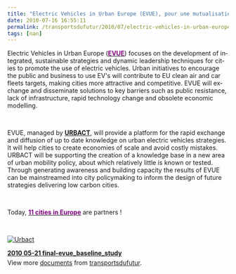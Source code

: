 ```yaml
---
title: "Electric Vehicles in Urban Europe (EVUE), pour une mutualisation européenne des connaissances !"
date: 2010-07-16 16:55:11
permalink: /transportsdufutur/2010/07/electric-vehicles-in-urban-europe-evue-pour-une-mutualisation-europeenne-des-connaissances.html
tags: [nan]
---
```


<p class="MsoNormal"><span lang="EN-GB">Electric Vehicles in Urban Europe (<strong><a href="http://urbact.eu/?id=1799"><font color="#800080">EVUE</font></a></strong>) focuses on the development of integrated, sustainable strategies and dynamic leadership techniques for cities to promote the use of electric vehicles. Urban initiatives to encourage the public and business to use EV's will contribute to EU clean air and car fleets targets, making cities more attractive and competitive. EVUE will exchange and disseminate solutions to key barriers such as public resistance, lack of infrastructure, rapid technology change and obsolete economic modelling.</span></p> <p class="MsoNormal"><span lang="EN-GB"> </span></p> <p class="MsoNormal"><span lang="EN-GB">EVUE, managed by <strong><a href="http://urbact.eu/fr/header-main/actualites-et-evenements/view-one/infos-urbact/?entryId=4943" target="_blank">URBACT</a></strong>, will provide a platform for the rapid exchange and diffusion of up to date knowledge on urban electric vehicles strategies. It will help cities to create economies of scale and avoid costly mistakes. URBACT will be supporting the creation of a knowledge base in a new area of urban mobility policy, about which relatively little is known or tested. Through generating awareness and building capacity the results of EVUE can be mainstreamed into city policymaking to inform the design of future strategies delivering low carbon cities.</span></p> <p class="MsoNormal"><span lang="EN-GB"> </span></p> <p class="MsoNormal"><span lang="EN-GB">Today, <strong><a href="http://urbact.eu/en/projects/low-carbon-urban-environments/evue/our-partners/"><font color="#800080">11 cities in Europe</font></a></strong> are partners !</span></p> <p class="MsoNormal"><span lang="EN-GB"></span> </p> <p class="MsoNormal"><span lang="EN-GB"><a rel="lightbox" href="https://gabrielplassat.github.io/transportsdufutur/wp-content/uploads/sites/6/old/6a0120a66d2ad4970b0133f25400d1970b-pi.jpg"><img class="asset asset-image at-xid-6a0120a66d2ad4970b0133f25400d1970b " title="Urbact" border="0" alt="Urbact" src="/wp-content/uploads/sites/6/old/6a0120a66d2ad4970b0133f25400d1970b-500pi.jpg" /></a> <br /> </span></p> <div style="width:477px" id="__ss_4771890"><strong style="margin:12px 0 4px"><a href="http://www.slideshare.net/transportsdufutur/2010-0521-finalevuebaselinestudy" title="2010 05-21 final-evue_baseline_study">2010 05-21 final-evue_baseline_study</a></strong><div style="padding:5px 0 12px">View more <a href="http://www.slideshare.net/">documents</a> from <a href="http://www.slideshare.net/transportsdufutur">transportsdufutur</a>.</div></div>
